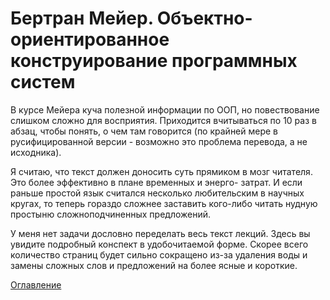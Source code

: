 # Бертран Мейер. Объектно-ориентированное конструирование программных систем
В курсе Мейера куча полезной информации по ООП, но повествование слишком сложно для восприятия. Приходится вчитываться по 10 раз в абзац, чтобы понять, о чем там говорится (по крайней мере в русифицированной версии - возможно это проблема перевода, а не исходника).

Я считаю, что текст должен доносить суть прямиком в мозг читателя. Это более эффективно в плане временных и энерго- затрат. И если раньше простой язык считался несколько любительским в научных кругах, то теперь гораздо сложнее заставить кого-либо читать нудную простыню сложноподчиненных предложений.

У меня нет задачи дословно переделать весь текст лекций. Здесь вы увидите подробный конспект в удобочитаемой форме. Скорее всего количество страниц будет сильно сокращено из-за удаления воды и замены сложных слов и предложений на более ясные и короткие.

[Оглавление](https://github.com/jtwbm/Bertrand-Meyer-OOP/blob/master/contents.md)
